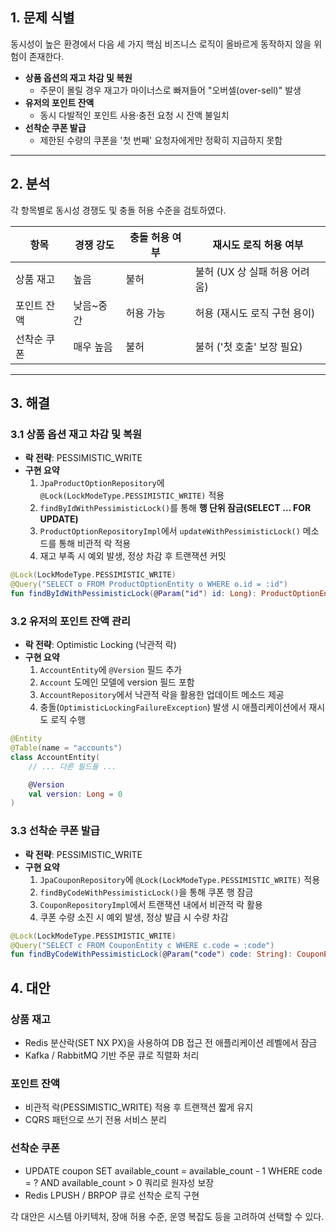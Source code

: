 ## 1. 문제 식별

동시성이 높은 환경에서 다음 세 가지 핵심 비즈니스 로직이 올바르게 동작하지 않을 위험이 존재한다.

- **상품 옵션의 재고 차감 및 복원**
  - 주문이 몰릴 경우 재고가 마이너스로 빠져들어 "오버셀(over-sell)" 발생
- **유저의 포인트 잔액**
  - 동시 다발적인 포인트 사용·충전 요청 시 잔액 불일치
- **선착순 쿠폰 발급**
  - 제한된 수량의 쿠폰을 '첫 번째' 요청자에게만 정확히 지급하지 못함

---

## 2. 분석

각 항목별로 동시성 경쟁도 및 충돌 허용 수준을 검토하였다.

| 항목        | 경쟁 강도 | 충돌 허용 여부 | 재시도 로직 허용 여부         |
| ----------- | --------- | -------------- | ----------------------------- |
| 상품 재고   | 높음      | 불허           | 불허 (UX 상 실패 허용 어려움) |
| 포인트 잔액 | 낮음~중간 | 허용 가능      | 허용 (재시도 로직 구현 용이)  |
| 선착순 쿠폰 | 매우 높음 | 불허           | 불허 ('첫 호출' 보장 필요)    |

---

## 3. 해결

### 3.1 상품 옵션 재고 차감 및 복원

- **락 전략**: PESSIMISTIC_WRITE
- **구현 요약**
  1. `JpaProductOptionRepository`에 `@Lock(LockModeType.PESSIMISTIC_WRITE)` 적용
  2. `findByIdWithPessimisticLock()`를 통해 **행 단위 잠금(SELECT … FOR UPDATE)**
  3. `ProductOptionRepositoryImpl`에서 `updateWithPessimisticLock()` 메소드를 통해 비관적 락 적용
  4. 재고 부족 시 예외 발생, 정상 차감 후 트랜잭션 커밋

```kotlin
@Lock(LockModeType.PESSIMISTIC_WRITE)
@Query("SELECT o FROM ProductOptionEntity o WHERE o.id = :id")
fun findByIdWithPessimisticLock(@Param("id") id: Long): ProductOptionEntity?
```

### 3.2 유저의 포인트 잔액 관리

- **락 전략**: Optimistic Locking (낙관적 락)
- **구현 요약**
  1. `AccountEntity`에 `@Version` 필드 추가
  2. `Account` 도메인 모델에 version 필드 포함
  3. `AccountRepository`에서 낙관적 락을 활용한 업데이트 메소드 제공
  4. 충돌(`OptimisticLockingFailureException`) 발생 시 애플리케이션에서 재시도 로직 수행

```kotlin
@Entity
@Table(name = "accounts")
class AccountEntity(
    // ... 다른 필드들 ...

    @Version
    val version: Long = 0
)
```

### 3.3 선착순 쿠폰 발급

- **락 전략**: PESSIMISTIC_WRITE
- **구현 요약**
  1. `JpaCouponRepository`에 `@Lock(LockModeType.PESSIMISTIC_WRITE)` 적용
  2. `findByCodeWithPessimisticLock()`을 통해 쿠폰 행 잠금
  3. `CouponRepositoryImpl`에서 트랜잭션 내에서 비관적 락 활용
  4. 쿠폰 수량 소진 시 예외 발생, 정상 발급 시 수량 차감

```kotlin
@Lock(LockModeType.PESSIMISTIC_WRITE)
@Query("SELECT c FROM CouponEntity c WHERE c.code = :code")
fun findByCodeWithPessimisticLock(@Param("code") code: String): CouponEntity?
```

## 4. 대안

### 상품 재고

- Redis 분산락(SET NX PX)을 사용하여 DB 접근 전 애플리케이션 레벨에서 잠금
- Kafka / RabbitMQ 기반 주문 큐로 직렬화 처리

### 포인트 잔액

- 비관적 락(PESSIMISTIC_WRITE) 적용 후 트랜잭션 짧게 유지
- CQRS 패턴으로 쓰기 전용 서비스 분리

### 선착순 쿠폰

- UPDATE coupon SET available_count = available_count - 1 WHERE code = ? AND available_count > 0 쿼리로 원자성 보장
- Redis LPUSH / BRPOP 큐로 선착순 로직 구현

각 대안은 시스템 아키텍처, 장애 허용 수준, 운영 복잡도 등을 고려하여 선택할 수 있다.
